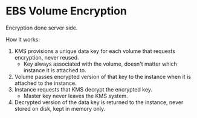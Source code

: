 # EBS Volume Encryption

Encryption done server side.

How it works:

1. KMS provisions a unique data key for each volume that requests encryption, never reused.
    * Key always associated with the volume, doesn't matter which instance it is attached to.
2. Volume passes encrypted version of that key to the instance when it is attached to the instance.
3. Instance requests that KMS decrypt the encrypted key.
    * Master key never leaves the KMS system.
4. Decrypted version of the data key is returned to the instance, never stored on disk, kept in memory only.